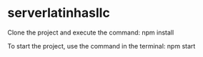 # serverlatinhasllc

Clone the project and execute the command: npm install

To start the project, use the command in the terminal: npm start
